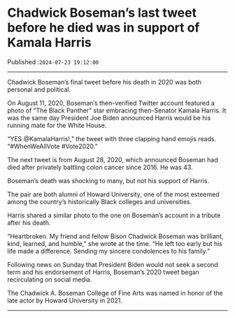 # Chadwick Boseman’s last tweet before he died was in support of Kamala Harris

Published :`2024-07-23 19:12:00`

---

Chadwick Boseman’s final tweet before his death in 2020 was both personal and political.

On August 11, 2020, Boseman’s then-verified Twitter account featured a photo of “The Black Panther” star embracing then-Senator Kamala Harris. It was the same day President Joe Biden announced Harris would be his running mate for the White House.

“YES @KamalaHarris!,” the tweet with three clapping hand emojis reads. “#WhenWeAllVote #Vote2020.”

The next tweet is from August 28, 2020, which announced Boseman had died after privately battling colon cancer since 2016. He was 43.

Boseman’s death was shocking to many, but not his support of Harris.

The pair are both alumni of Howard University, one of the most esteemed among the country’s historically Black colleges and universities.

Harris shared a similar photo to the one on Boseman’s account in a tribute after his death.

“Heartbroken. My friend and fellow Bison Chadwick Boseman was brilliant, kind, learned, and humble,” she wrote at the time. “He left too early but his life made a difference. Sending my sincere condolences to his family.”

Following news on Sunday that President Biden would not seek a second term and his endorsement of Harris, Boseman’s 2020 tweet began recirculating on social media.

The Chadwick A. Boseman College of Fine Arts was named in honor of the late actor by Howard University in 2021.

---

